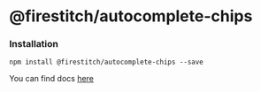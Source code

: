 # @firestitch/autocomplete-chips

### Installation

`npm install @firestitch/autocomplete-chips --save`

You can find docs [here](http://autocomplete-chips.components.firestitch.com/)
